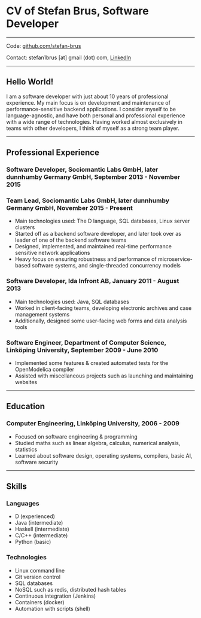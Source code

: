 # CV of Stefan Brus, Software Developer

----

Code: [github.com/stefan-brus](https://github.com/stefan-brus)

Contact: stefan1brus [at] gmail (dot) com, [LinkedIn](https://www.linkedin.com/in/stefan-brus-95b27a161/)

----

## Hello World!

I am a software developer with just about 10 years of professional experience.
My main focus is on development and maintenance of performance-sensitive backend applications.
I consider myself to be language-agnostic, and have both personal and professional experience
with a wide range of technologies.
Having worked almost exclusively in teams with other developers, I think of myself
as a strong team player.

----

## Professional Experience

### Software Developer, Sociomantic Labs GmbH, later dunnhumby Germany GmbH, September 2013 - November 2015

### Team Lead, Sociomantic Labs GmbH, later dunnhumby Germany GmbH, November 2015 - Present

- Main technologies used: The D language, SQL databases, Linux server clusters
- Started off as a backend software developer, and later took over as leader of one of the backend software teams
- Designed, implemented, and maintained real-time performance sensitive network applications
- Heavy focus on ensuring robustness and performance of microservice-based software systems, and single-threaded concurrency models

### Software Developer, Ida Infront AB, January 2011 - August 2013

- Main technologies used: Java, SQL databases
- Worked in client-facing teams, developing electronic archives and case management systems
- Additionally, designed some user-facing web forms and data analysis tools

### Software Engineer, Department of Computer Science, Linköping University, September 2009 - June 2010

- Implemented some features & created automated tests for the OpenModelica compiler
- Assisted with miscellaneous projects such as launching and maintaining websites

----

## Education

### Computer Engineering, Linköping University, 2006 - 2009

- Focused on software engineering & programming
- Studied maths such as linear algebra, calculus, numerical analysis, statistics
- Learned about software design, operating systems, compilers, basic AI, software security

----

## Skills

### Languages

- D (experienced)
- Java (intermediate)
- Haskell (intermediate)
- C/C++ (intermediate)
- Python (basic)

### Technologies

- Linux command line
- Git version control
- SQL databases
- NoSQL such as redis, distributed hash tables
- Continuous integration (Jenkins)
- Containers (docker)
- Automation with scripts (shell)
